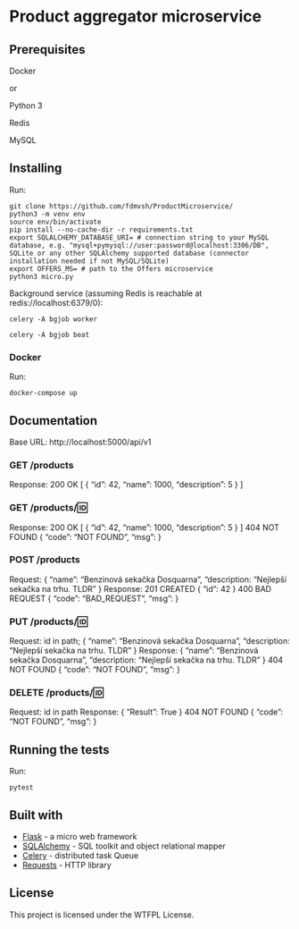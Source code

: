 # Product aggregator microservice

## Prerequisites

Docker

or

Python 3

Redis

MySQL

## Installing

Run:
```
git clone https://github.com/fdmvsh/ProductMicroservice/
python3 -m venv env
source env/bin/activate
pip install --no-cache-dir -r requirements.txt
export SQLALCHEMY_DATABASE_URI= # connection string to your MySQL database, e.g. "mysql+pymysql://user:password@localhost:3306/DB", SQLite or any other SQLAlchemy supported database (connector installation needed if not MySQL/SQLite)
export OFFERS_MS= # path to the Offers microservice
python3 micro.py
```
Background service (assuming Redis is reachable at redis://localhost:6379/0):
```
celery -A bgjob worker
```
```
celery -A bgjob beat
```

### Docker

Run:
```
docker-compose up
```

## Documentation

Base URL​:​ http://localhost:5000/api/v1

### GET /products
Response:
200 OK
[
	{
		“id”: 42,
		“name”: 1000,
		“description”: 5
	}
]

### GET /products/:id:
Response:
200 OK
[
{
		“id”: 42,
		“name”: 1000,
		“description”: 5
	}
]
404 NOT FOUND
{
	“code”: “NOT FOUND”,
	“msg”: <message>
}

### POST /products
Request:
{
	“name”: “Benzinová sekačka Dosquarna”,
	“description: “Nejlepší sekačka na trhu. TLDR”
}
Response:
201 CREATED
{
	“id”: 42
}
400 BAD REQUEST
{
	“code”: “BAD_REQUEST”,
	“msg”: <message>
}

### PUT /products/:id:
Request:
id in path;
{
	“name”: “Benzinová sekačka Dosquarna”,
	“description: “Nejlepší sekačka na trhu. TLDR”
}
Response:
{
	“name”: “Benzinová sekačka Dosquarna”,
	“description: “Nejlepší sekačka na trhu. TLDR”
}
404 NOT FOUND
{
	“code”: “NOT FOUND”,
	“msg”: <message>
}

### DELETE /products/:id:
Request:
id in path
Response:
{
	“Result”: True
}
404 NOT FOUND
{
	“code”: “NOT FOUND”,
	“msg”: <message>
}

## Running the tests

Run:

```
pytest
```

## Built with

* [Flask](https://palletsprojects.com/p/flask/) - a micro web framework
* [SQLAlchemy](https://www.sqlalchemy.org/) - SQL toolkit and object relational mapper
* [Celery](fttp://www.celeryproject.org/) - distributed task Queue
* [Requests](https://requests.readthedocs.io/en/master/) - HTTP library

## License

This project is licensed under the WTFPL License.
